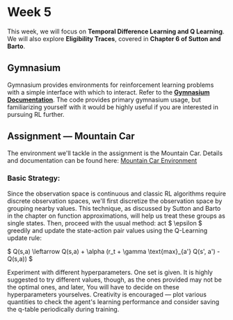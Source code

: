 # Week 5

This week, we will focus on **Temporal Difference Learning and Q Learning**.
We will also explore **Eligibility Traces**, covered in **Chapter 6 of Sutton and Barto**.

## Gymnasium

Gymnasium provides environments for reinforcement learning problems with a simple interface with which to interact.
Refer to the [**Gymnasium Documentation**](https://gymnasium.farama.org/).
The code provides primary gymnasium usage, but familiarizing yourself with it would be highly useful if you are
interested in pursuing RL further.

## Assignment — Mountain Car

The environment we'll tackle in the assignment is the Mountain Car.
Details and documentation can be found here:
[Mountain Car Environment](https://gymnasium.farama.org/environments/classic_control/mountain_car/)

### Basic Strategy:

Since the observation space is continuous and classic RL algorithms require discrete observation spaces, we'll first
discretize the observation space by grouping nearby values.
This technique, as discussed by Sutton and Barto in the chapter on function approximations, will help us treat these
groups as single states.
Then, proceed with the usual method: act $ \epsilon $ greedily and update the state-action pair values using the
Q-Learning update rule:

$ Q(s,a) \leftarrow Q(s,a) + \alpha (r_t + \gamma \text{max}_{a'} Q(s', a') - Q(s,a)) $

Experiment with different hyperparameters.
One set is given.
It is highly suggested to try different values, though, as the ones provided may not be the optimal ones, and later,
You will have to decide on these hyperparameters yourselves.
Creativity is encouraged — plot various quantities to check the agent's learning performance and consider saving the
q-table periodically during training.